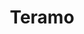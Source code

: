 ---
title: Teramo
date: 
draft: false

# descripcion
description : Argollitas de plata con microcubic, tamaño pequeño.

materials: Plata 925

color: Plateado

dimensions: 1,3 diam 0,2 cm ancho

code: 01-11-0344

type: "Aros"

categories: []

price: $1.950,00

# Images
# first image will be shown in the product page
images:
  # - image: "images/path_to_image"
  # La ubicacion de las imagenes es imagenes/Aros/Aros.Argollas/01-11-0344-teramo
  - image: "./images/aros/argollas/01-11-0344-argoliitas-mini_a.JPG"
  - image: "./images/aros/argollas/01-11-0344-argoliitas-mini_b.JPG"
  - image: "./images/aros/argollas/01-11-0344-argoliitas-mini_c.jpg"
  - image: "./images/aros/argollas/01-11-0344-argoliitas-mini_d.jpg"
---
